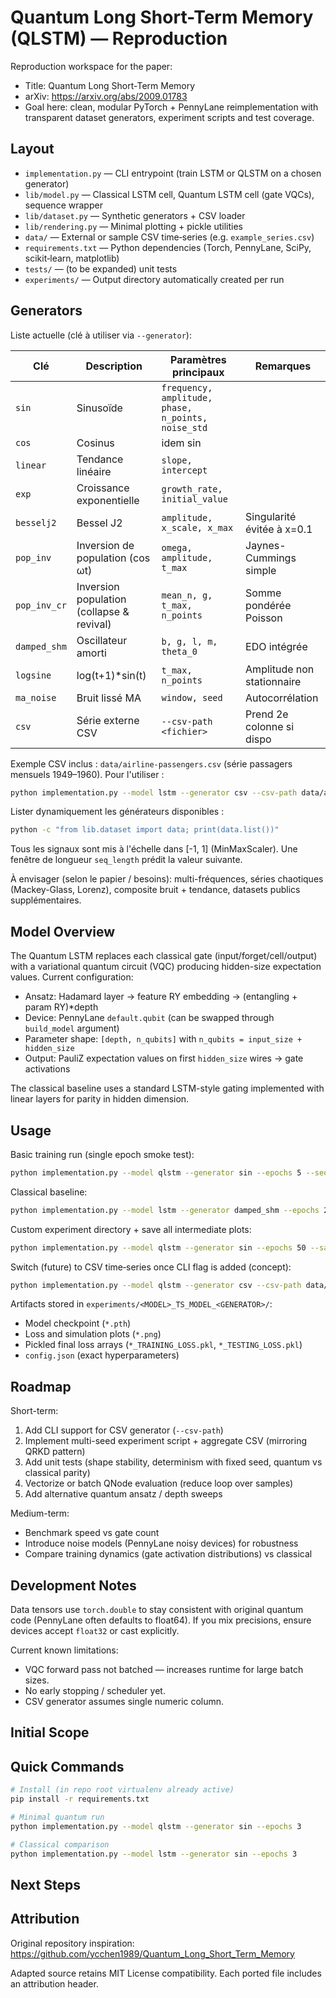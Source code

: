 # Quantum Long Short-Term Memory (QLSTM) — Reproduction

Reproduction workspace for the paper:

* Title: Quantum Long Short-Term Memory
* arXiv: https://arxiv.org/abs/2009.01783
* Goal here: clean, modular PyTorch + PennyLane reimplementation with transparent dataset generators, experiment scripts and test coverage.

## Layout

* `implementation.py` — CLI entrypoint (train LSTM or QLSTM on a chosen generator)
* `lib/model.py` — Classical LSTM cell, Quantum LSTM cell (gate VQCs), sequence wrapper
* `lib/dataset.py` — Synthetic generators + CSV loader
* `lib/rendering.py` — Minimal plotting + pickle utilities
* `data/` — External or sample CSV time‑series (e.g. `example_series.csv`)
* `requirements.txt` — Python dependencies (Torch, PennyLane, SciPy, scikit‑learn, matplotlib)
* `tests/` — (to be expanded) unit tests
* `experiments/` — Output directory automatically created per run

## Generators

Liste actuelle (clé à utiliser via `--generator`):

| Clé | Description | Paramètres principaux | Remarques |
|-----|-------------|-----------------------|-----------|
| `sin` | Sinusoïde | `frequency, amplitude, phase, n_points, noise_std` | |
| `cos` | Cosinus | idem sin | |
| `linear` | Tendance linéaire | `slope, intercept` | |
| `exp` | Croissance exponentielle | `growth_rate, initial_value` | |
| `besselj2` | Bessel J2 | `amplitude, x_scale, x_max` | Singularité évitée à x=0.1 |
| `pop_inv` | Inversion de population (cos ωt) | `omega, amplitude, t_max` | Jaynes-Cummings simple |
| `pop_inv_cr` | Inversion population (collapse & revival) | `mean_n, g, t_max, n_points` | Somme pondérée Poisson |
| `damped_shm` | Oscillateur amorti | `b, g, l, m, theta_0` | EDO intégrée |
| `logsine` | log(t+1)*sin(t) | `t_max, n_points` | Amplitude non stationnaire |
| `ma_noise` | Bruit lissé MA | `window, seed` | Autocorrélation |
| `csv` | Série externe CSV | `--csv-path <fichier>` | Prend 2e colonne si dispo |

Exemple CSV inclus : `data/airline-passengers.csv` (série passagers mensuels 1949–1960). Pour l'utiliser :

```bash
python implementation.py --model lstm --generator csv --csv-path data/airline-passengers.csv --seq-length 12 --epochs 50
```

Lister dynamiquement les générateurs disponibles :

```bash
python -c "from lib.dataset import data; print(data.list())"
```

Tous les signaux sont mis à l'échelle dans [-1, 1] (MinMaxScaler). Une fenêtre de longueur `seq_length` prédit la valeur suivante.

À envisager (selon le papier / besoins): multi-fréquences, séries chaotiques (Mackey-Glass, Lorenz), composite bruit + tendance, datasets publics supplémentaires.

## Model Overview

The Quantum LSTM replaces each classical gate (input/forget/cell/output) with a variational quantum circuit (VQC) producing hidden-size expectation values. Current configuration:

* Ansatz: Hadamard layer → feature RY embedding → (entangling + param RY)*depth
* Device: PennyLane `default.qubit` (can be swapped through `build_model` argument)
* Parameter shape: `[depth, n_qubits]` with `n_qubits = input_size + hidden_size`
* Output: PauliZ expectation values on first `hidden_size` wires → gate activations

The classical baseline uses a standard LSTM-style gating implemented with linear layers for parity in hidden dimension.

## Usage

Basic training run (single epoch smoke test):

```bash
python implementation.py --model qlstm --generator sin --epochs 5 --seq-length 8 --hidden-size 4 --vqc-depth 2
```

Classical baseline:

```bash
python implementation.py --model lstm --generator damped_shm --epochs 20 --seq-length 6 --hidden-size 8
```

Custom experiment directory + save all intermediate plots:

```bash
python implementation.py --model qlstm --generator sin --epochs 50 --save-all --exp-dir runs/qlstm_sin_depth4
```

Switch (future) to CSV time‑series once CLI flag is added (concept):

```bash
python implementation.py --model qlstm --generator csv --csv-path data/example_series.csv --epochs 30
```

Artifacts stored in `experiments/<MODEL>_TS_MODEL_<GENERATOR>/`:

* Model checkpoint (`*.pth`)
* Loss and simulation plots (`*.png`)
* Pickled final loss arrays (`*_TRAINING_LOSS.pkl`, `*_TESTING_LOSS.pkl`)
* `config.json` (exact hyperparameters)

## Roadmap

Short-term:

1. Add CLI support for CSV generator (`--csv-path`)
2. Implement multi-seed experiment script + aggregate CSV (mirroring QRKD pattern)
3. Add unit tests (shape stability, determinism with fixed seed, quantum vs classical parity)
4. Vectorize or batch QNode evaluation (reduce loop over samples)
5. Add alternative quantum ansatz / depth sweeps

Medium-term:

* Benchmark speed vs gate count
* Introduce noise models (PennyLane noisy devices) for robustness
* Compare training dynamics (gate activation distributions) vs classical

## Development Notes

Data tensors use `torch.double` to stay consistent with original quantum code (PennyLane often defaults to float64). If you mix precisions, ensure devices accept `float32` or cast explicitly.

Current known limitations:

* VQC forward pass not batched — increases runtime for large batch sizes.
* No early stopping / scheduler yet.
* CSV generator assumes single numeric column.

## Initial Scope


## Quick Commands

```bash
# Install (in repo root virtualenv already active)
pip install -r requirements.txt

# Minimal quantum run
python implementation.py --model qlstm --generator sin --epochs 3

# Classical comparison
python implementation.py --model lstm --generator sin --epochs 3
```

## Next Steps


## Attribution

Original repository inspiration: https://github.com/ycchen1989/Quantum_Long_Short_Term_Memory

Adapted source retains MIT License compatibility. Each ported file includes an attribution header.
